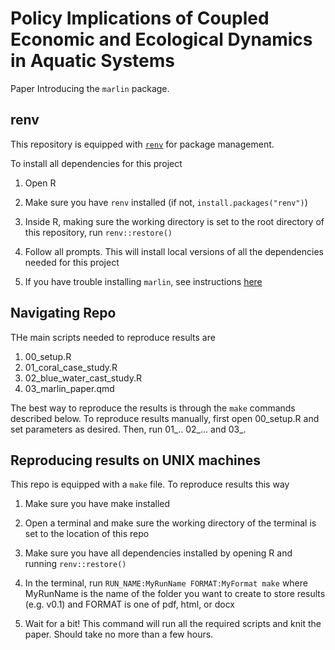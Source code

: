 
<!-- README.md is generated from README.Rmd. Please edit that file -->

# Policy Implications of Coupled Economic and Ecological Dynamics in Aquatic Systems

Paper Introducing the `marlin` package.

## renv

This repository is equipped with
[`renv`](https://rstudio.github.io/renv/) for package management.

To install all dependencies for this project

1.  Open R

2.  Make sure you have `renv` installed (if not,
    `install.packages("renv")`)

3.  Inside R, making sure the working directory is set to the root
    directory of this repository, run `renv::restore()`

4.  Follow all prompts. This will install local versions of all the
    dependencies needed for this project

5.  If you have trouble installing `marlin`, see instructions
    [here](https://danovando.github.io/marlin/#installation-troubleshooting)

## Navigating Repo

THe main scripts needed to reproduce results are

1.  00_setup.R
2.  01_coral_case_study.R
3.  02_blue_water_cast_study.R
4.  03_marlin_paper.qmd

The best way to reproduce the results is through the `make` commands
described below. To reproduce results manually, first open 00_setup.R
and set parameters as desired. Then, run 01\_.. 02\_… and 03\_.

## Reproducing results on UNIX machines

This repo is equipped with a `make` file. To reproduce results this way

1.  Make sure you have make installed

2.  Open a terminal and make sure the working directory of the terminal
    is set to the location of this repo

3.  Make sure you have all dependencies installed by opening R and
    running `renv::restore()`

4.  In the terminal, run `RUN_NAME:MyRunName FORMAT:MyFormat make` where
    MyRunName is the name of the folder you want to create to store
    results (e.g. v0.1) and FORMAT is one of pdf, html, or docx

5.  Wait for a bit! This command will run all the required scripts and
    knit the paper. Should take no more than a few hours.
